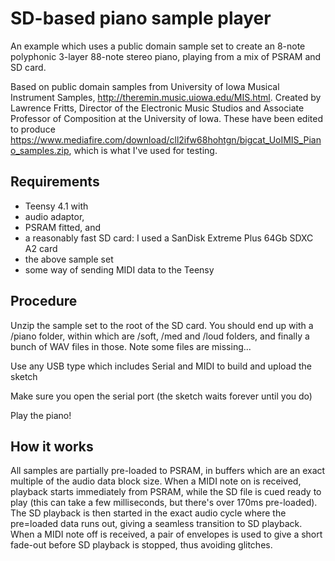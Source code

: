 # SD-based piano sample player
An example which uses a public domain sample set to create an 8-note polyphonic 3-layer 88-note stereo piano, playing from a mix of PSRAM and SD card.

Based on public domain samples from University of Iowa Musical Instrument Samples, http://theremin.music.uiowa.edu/MIS.html. Created by Lawrence Fritts, Director of the Electronic Music Studios and Associate Professor of Composition at the University of Iowa. These have been edited to produce https://www.mediafire.com/download/cll2ifw68hohtgn/bigcat_UoIMIS_Piano_samples.zip, which is what I've used for testing.

## Requirements
 - Teensy 4.1 with 
 - audio adaptor,
 - PSRAM fitted, and 
 - a reasonably fast SD card: I used a SanDisk Extreme Plus 64Gb SDXC A2 card
 - the above sample set
 - some way of sending MIDI data to the Teensy
 
## Procedure
Unzip the sample set to the root of the SD card. You should end up with a /piano folder, within which are /soft, /med and /loud folders, and finally a bunch of WAV files in those. Note some files are missing...

Use any USB type which includes Serial and MIDI to build and upload the sketch

Make sure you open the serial port (the sketch waits forever until you do)

Play the piano!

## How it works
All samples are partially pre-loaded to PSRAM, in buffers which are an exact multiple of the audio data block size. When a MIDI note on is received, playback starts immediately from PSRAM, while the SD file is cued ready to play (this can take a few milliseconds, but there's over 170ms pre-loaded). The SD playback is then started in the exact audio cycle where the pre=loaded data runs out, giving a seamless transition to SD playback. When a MIDI note off is received, a pair of envelopes is used to give a short fade-out before SD playback is stopped, thus avoiding glitches.
 